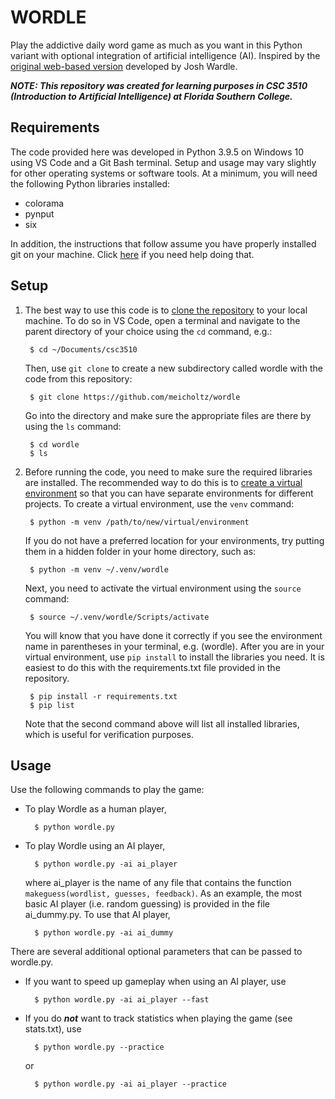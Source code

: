 # WORDLE

Play the addictive daily word game as much as you want in this Python variant with optional integration of artificial intelligence (AI). Inspired by the [original web-based version](https://www.powerlanguage.co.uk/wordle/) developed by Josh Wardle.

***NOTE: This repository was created for learning purposes in CSC 3510 (Introduction to Artificial Intelligence) at Florida Southern College.***

## Requirements

The code provided here was developed in Python 3.9.5 on Windows 10 using VS Code and a Git Bash terminal. Setup and usage may vary slightly for other operating systems or software tools. At a minimum, you will need the following Python libraries installed:

- colorama
- pynput
- six

In addition, the instructions that follow assume you have properly installed git on your machine. Click [here](https://git-scm.com/book/en/v2/Getting-Started-Installing-Git) if you need help doing that.

## Setup

1. The best way to use this code is to [clone the repository](https://git-scm.com/book/en/v2/Git-Basics-Getting-a-Git-Repository) to your local machine. To do so in VS Code, open a terminal and navigate to the parent directory of your choice using the `cd` command, e.g.:

        $ cd ~/Documents/csc3510

    Then, use `git clone` to create a new subdirectory called wordle with the code from this repository:

        $ git clone https://github.com/meicholtz/wordle

    Go into the directory and make sure the appropriate files are there by using the `ls` command:

        $ cd wordle
        $ ls

2. Before running the code, you need to make sure the required libraries are installed. The recommended way to do this is to [create a virtual environment](https://docs.python.org/3/library/venv.html) so that you can have separate environments for different projects. To create a virtual environment, use the `venv` command:

        $ python -m venv /path/to/new/virtual/environment

    If you do not have a preferred location for your environments, try putting them in a hidden folder in your home directory, such as:

        $ python -m venv ~/.venv/wordle

    Next, you need to activate the virtual environment using the `source` command:

        $ source ~/.venv/wordle/Scripts/activate

    You will know that you have done it correctly if you see the environment name in parentheses in your terminal, e.g. (wordle). After you are in your virtual environment, use `pip install` to install the libraries you need. It is easiest to do this with the requirements.txt file provided in the repository.

        $ pip install -r requirements.txt
        $ pip list

    Note that the second command above will list all installed libraries, which is useful for verification purposes.

## Usage

Use the following commands to play the game:

- To play Wordle as a human player,

        $ python wordle.py

- To play Wordle using an AI player,

        $ python wordle.py -ai ai_player

    where ai_player is the name of any file that contains the function `makeguess(wordlist, guesses, feedback)`. As an example, the most basic AI player (i.e. random guessing) is provided in the file ai_dummy.py. To use that AI player,

        $ python wordle.py -ai ai_dummy

There are several additional optional parameters that can be passed to wordle.py.

- If you want to speed up gameplay when using an AI player, use

        $ python wordle.py -ai ai_player --fast

- If you do ***not*** want to track statistics when playing the game (see stats.txt), use

        $ python wordle.py --practice

    or

        $ python wordle.py -ai ai_player --practice